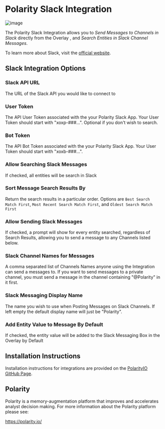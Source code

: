 # Polarity Slack Integration

![image](https://img.shields.io/badge/status-beta-green.svg)

The Polarity Slack Integration allows you to *Send Messages to Channels in Slack* directly from the Overlay , and *Search Entities in Slack Channel Messages*.


To learn more about Slack, visit the [official website](https://slack.com/).

## Slack Integration Options
### Slack API URL
The URL of the Slack API you would like to connect to

### User Token
The API User Token associated with the your Polarity Slack App. Your User Token should start with "xoxp-###...". Optional if you don't wish to search.

<!-- TODO: Add instructions on how to obtain a User and Bot Token -->

### Bot Token
The API Bot Token associated with the your Polarity Slack App. Your User Token should start with "xoxb-###...". 

### Allow Searching Slack Messages
If checked, all entities will be search in Slack

### Sort Message Search Results By
Return the search results in a particular order.  Options are `Best Search Match First`, `Most Recent Search Match First`, and `Oldest Search Match First`

### Allow Sending Slack Messages
If checked, a prompt will show for every entity searched, regardless of Search Results, allowing you to send a message to any Channels listed below.

### Slack Channel Names for Messages
A comma separated list of Channels Names anyone using the Integration can send a messages to. If you want to send messages to a private channel, you must send a message in the channel containing "@Polarity" in it first.

### Slack Messaging Display Name
The name you wish to use when Posting Messages on Slack Channels.  If left empty the default display name will just be "Polarity".

### Add Entity Value to Message By Default
If checked, the entity value will be added to the Slack Messaging Box in the Overlay by Default

## Installation Instructions

Installation instructions for integrations are provided on the [PolarityIO GitHub Page](https://polarityio.github.io/).


## Polarity

Polarity is a memory-augmentation platform that improves and accelerates analyst decision making.  For more information about the Polarity platform please see:

https://polarity.io/
